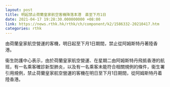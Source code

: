 ```yaml
---
layout: post
title: 明起禁止荷蘭皇家航空客機降落本港　直至下月1日
date: 2021-04-17 19:28:30.000000000 +08:00
link: https://news.rthk.hk/rthk/ch/component/k2/1586332-20210417.htm
categories: rthk
---
```


由荷蘭皇家航空營運的客機，明日起至下月1日期間，禁止從阿姆斯特丹著陸香港。

衞生防護中心表示，由於荷蘭皇家航空營運、在星期二由阿姆斯特丹飛抵香港的航班，有一名乘客確診新型肺炎，以及有一名乘客未能符合相關規例的條件，衞生署引用規例，禁止荷蘭皇家航空營運的客機在明日至下月1日期間，從阿姆斯特丹着陸香港。
